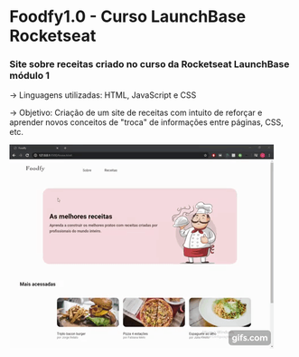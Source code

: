 # Foodfy1.0 - Curso LaunchBase Rocketseat
### Site sobre receitas criado no curso da Rocketseat LaunchBase módulo 1

-> Linguagens utilizadas: HTML, JavaScript e CSS

-> Objetivo: Criação de um site de receitas com intuito de reforçar e aprender novos conceitos de "troca" de informações entre páginas, CSS, etc.

![Gift do projeto](https://github.com/ArtToledo/Foodfy1.0---Rocketseat/blob/master/foodfy1.0.gif)
